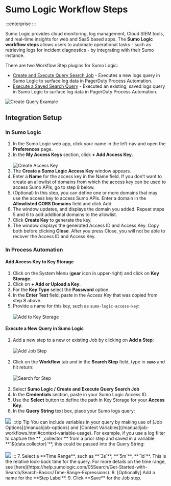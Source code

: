# Sumo Logic Workflow Steps

:::enterprise
:::

Sumo Logic provides cloud monitoring, log management, Cloud SIEM tools, and real-time insights for web and SaaS based apps.
The **Sumo Logic workflow steps** allows users to automate operational tasks - such as retrieving logs for incident diagnostics - by integrating with their Sumo instance.

There are two Workflow Step plugins for Sumo Logic:
* [Create and Execute Query Search Job](#execute-a-new-query-in-sumo-logic) - Executes a new logs query in Sumo Logic to surface log data in PagerDuty Process Automation.
* [Execute a Saved Search Query](#execute-a-saved-query-in-sumo-logic) - Executed an existing, saved logs query in Sumo Logic to surface log data in PagerDuty Process Automation.

![Create Query Example](@assets/img/sumo-logic-create-query-example.png)<br>

## Integration Setup

### In Sumo Logic

1. In the Sumo Logic web app, click your name in the left-nav and open the **Preferences** page.
2. In the **My Access Keys** section, click **+ Add Access Key**.
<br><br>![Create Access Key](@assets/img/sumo-create-access-key.png)<br>
3. The **Create a Sumo Logic Access Key** window appears.
4. Enter a **Name** for the access key in the Name field. If you don’t want to create an allowlist of domains from which the access key can be used to access Sumo APIs, go to step 8 below.
5. (Optional) In this step, you can define one or more domains that may use the access key to access Sumo APIs. Enter a domain in the **Allowlisted CORS Domains** field and click Add.
6. The window updates, and displays the domain you added. Repeat steps 5 and 6 to add additional domains to the allowlist. 
7. Click **Create Key** to generate the key. 
8. The window displays the generated Access ID and Access Key. Copy both before clicking **Close**. After you press Close, you will not be able to recover the Access ID and Access Key.

### In Process Automation

#### Add Access Key to Key Storage
1. Click on the System Menu (**gear** icon in upper-right) and click on **Key Storage**.
2. Click on **+ Add or Upload a Key**.
3. For the **Key Type** select the **Password** option.
4. In the **Enter Text** field, paste in the _Access Key_ that was copied from step 8 above.
5. Provide a name for this key, such as `sumo-logic-access-key`:
<br><br>![Add to Key Storage](@assets/img/sumo-add-to-key-storage.png)<br>

#### Execute a New Query in Sumo Logic

1. Add a new step to a new or existing Job by clicking on **Add a Step**:
<br><br>![Add Job Step](@assets/img/sumo-add-job-step.png)<br><br>
2. Click on the **Workflow** tab and in the **Search Step** field, type in **`sumo`** and hit return:
<br><br>![Search for Step](@assets/img/sumo-search-for-step.png)<br><br>
3. Select **Sumo Logic / Create and Execute Query Search  Job**
4. In the **Credentials** section, paste in your Sumo Logic Access ID.
5. Use the **Select** button to define the path in Key Storage for your **Access Key**.
6. In the **Query String** text box, place your Sumo logs query:
<img style='border:1px solid #327af6' src="@assets/img/sumo-add-query.png" />
    :::tip Tip
     You can include variables in your query by making use of [Job Options](/manual/job-options) and [Context Variables](/manual/job-workflows.html#context-variable-usage).
    For example, if you use a log filter to capture the **`_collector`** from a prior step and saved in a variable **`${data.collector}`**, this could be passed into the Query String:
    <br><br><img style='border:1px solid #327af6' src="@assets/img/sumo-use-data-variable.png" />
    :::
7. Select a **Time Range**, such as **`3s`**, **`5m`**, **`1d`**.  This is the relative look-back time for the query. For more details on the time range, see [here](https://help.sumologic.com/05Search/Get-Started-with-Search/Search-Basics/Time-Range-Expressions).
8. [Optionally] Add a name for the **Step Label**.
9. Click **Save** for the Job step.